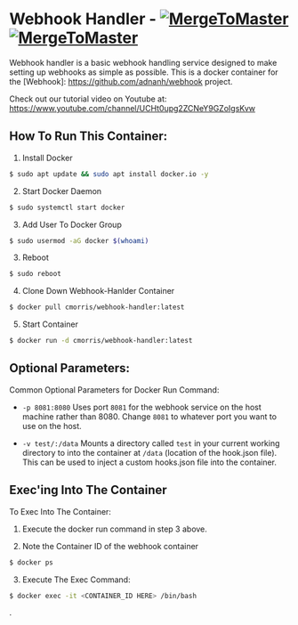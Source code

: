 # Webhook Handler - [![MergeToMaster][m2m-badge]][m2m] [![MergeToMaster][build-badge]][docker-build]


[m2m-badge]:    https://img.shields.io/badge/M2M-mergetomaster.com-orange
[build-badge]:  https://img.shields.io/docker/cloud/build/cmorris/webhook-handler
[m2m]:          http://mergetomaster.com
[docker-build]: https://github.com/camarox53/webhook-handler/actions/workflows/build.yaml


Webhook handler is a basic webhook handling service designed to 
make setting up webhooks as simple as possible. This is a docker 
container for the [Webhook]: https://github.com/adnanh/webhook project. 

Check out our tutorial video on Youtube at: https://www.youtube.com/channel/UCHt0upg2ZCNeY9GZoIgsKvw



## How To Run This Container: 

1. Install Docker  
```sh
$ sudo apt update && sudo apt install docker.io -y 
```

2. Start Docker Daemon 
```sh
$ sudo systemctl start docker 
```

3. Add User To Docker Group
```sh
$ sudo usermod -aG docker $(whoami)
```

3. Reboot
```sh
$ sudo reboot
```

4. Clone Down Webhook-Hanlder Container 
```sh
$ docker pull cmorris/webhook-handler:latest
```

5. Start Container 
```sh
$ docker run -d cmorris/webhook-handler:latest 
```


## Optional Parameters: 

Common Optional Parameters for Docker Run Command: 
* `-p 8081:8080` Uses port `8081` for the webhook service on the host machine rather 
  than 8080. Change `8081` to whatever port you want to use on the host. 

* `-v test/:/data` Mounts a directory called `test` in your current working directory 
  to into the container at `/data` (location of the hook.json file). This can be used to 
  inject a custom hooks.json file into the container. 

## Exec'ing Into The Container

To Exec Into The Container:
1. Execute the docker run command in step 3 above. 

2. Note the Container ID of the webhook container
```sh
$ docker ps
```

3. Execute The Exec Command:  
```sh
$ docker exec -it <CONTAINER_ID HERE> /bin/bash
```
.


